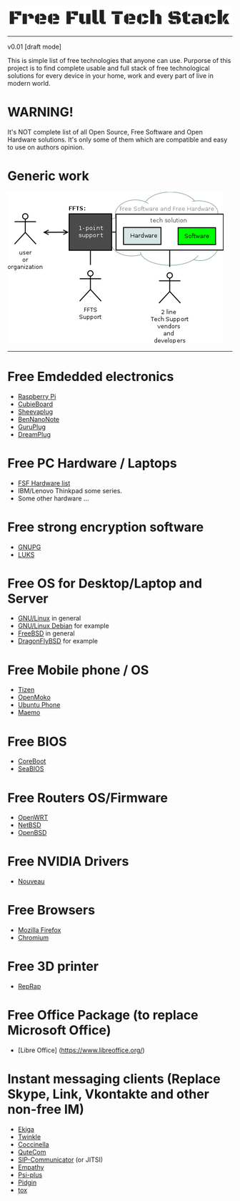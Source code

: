 ![Free Full Technological Stack](https://raw.githubusercontent.com/mn3m0nic/ffts/master/img/ffts_text.png)
***

v0.01 [draft mode]

This is simple list of free technologies that anyone can use.
Purporse of this project is to find complete usable and 
full stack of free technological solutions for every device 
in your home, work and every part of live in modern world.

# WARNING!

It's NOT complete list of all Open Source, Free Software and
Open Hardware solutions.
It's only some of them which are compatible and easy to use
on authors opinion.

Generic work
============
![Shematics](https://raw.githubusercontent.com/mn3m0nic/ffts/master/img/FFTS_main.png "FFTS")
***


Free Emdedded electronics
=========================
* [Raspberry Pi](http://www.raspberrypi.org/)
* [CubieBoard](http://cubieboard.org/)
* [Sheevaplug](http://en.wikipedia.org/wiki/SheevaPlug)
* [BenNanoNote](http://en.qi-hardware.com/wiki/Ben_NanoNote)
* [GuruPlug](http://en.wikipedia.org/wiki/GuruPlug)
* [DreamPlug](http://www.globalscaletechnologies.com/c-5-dreamplugs.aspx)

Free PC Hardware / Laptops
==========================
* [FSF Hardware list](http://www.fsf.org/resources/hw/endorsement/respects-your-freedom)
* IBM/Lenovo Thinkpad some series.
* Some other hardware ...

Free strong encryption software
===============================
* [GNUPG](https://www.gnupg.org/)
* [LUKS](https://code.google.com/p/cryptsetup/)

Free OS for Desktop/Laptop and Server
==========================
* [GNU/Linux](http://www.linuxfoundation.org/) in general
* [GNU/Linux Debian](https://www.debian.org/) for example
* [FreeBSD](https://www.freebsd.org) in general
* [DragonFlyBSD](http://www.dragonflybsd.org/) for example

Free Mobile phone / OS
======================
* [Tizen](https://www.tizen.org)
* [OpenMoko](http://wiki.openmoko.org/wiki/Main_Page)
* [Ubuntu Phone](http://www.ubuntu.com/phone)
* [Maemo](http://maemo.org/)

Free BIOS
=========
* [CoreBoot](http://www.coreboot.org/)
* [SeaBIOS](http://www.seabios.org/SeaBIOS)

Free Routers OS/Firmware
========================
* [OpenWRT](https://openwrt.org/)
* [NetBSD](http://www.netbsd.org/)
* [OpenBSD](http://www.openbsd.org/)

Free NVIDIA Drivers
===================
* [Nouveau](http://nouveau.freedesktop.org/wiki/)

Free Browsers
=============
* [Mozilla Firefox](https://www.mozilla.org)
* [Chromium](https://www.chromium.org/)

Free 3D printer
===============
* [RepRap](http://reprap.org/)

Free Office Package (to replace Microsoft Office)
=================================================
* [Libre Office] (https://www.libreoffice.org/)


Instant messaging clients (Replace Skype, Link, Vkontakte and other non-free IM)
================================================================================
* [Ekiga](http://www.ekiga.org/)
* [Twinkle](http://mfnboer.home.xs4all.nl/twinkle/index.html)
* [Coccinella](http://thecoccinella.org/)
* [QuteCom](http://qutecom.org/)
* [SIP-Communicator](https://jitsi.org/) (or JITSI)
* [Empathy](https://wiki.gnome.org/action/show/Apps/Empathy)
* [Psi-plus](http://psi-plus.com/)
* [Pidgin](https://www.pidgin.im/)
* [tox](https://tox.im)



